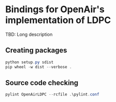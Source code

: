 # Bindings for OpenAir's implementation of LDPC

TBD: Long description

## Creating packages

```PowerShell
python setup.py sdist
pip wheel -w dist --verbose .
```

## Source code checking

```PowerShell
pylint OpenAirLDPC --rcfile .\pylint.conf
```